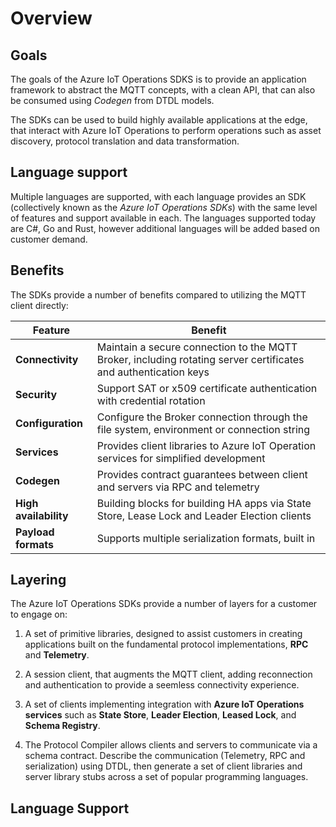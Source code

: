 # Overview

## Goals

The goals of the Azure IoT Operations SDKS is to provide an application framework to abstract the MQTT concepts, with a clean API, that can also be consumed using _Codegen_ from DTDL models.

The SDKs can be used to build highly available applications at the edge, that interact with Azure IoT Operations to perform operations such as asset discovery, protocol translation and data transformation.

## Language support

Multiple languages are supported, with each language provides an SDK (collectively known as the *Azure IoT Operations SDKs*) with the same level of features and support available in each. The languages supported today are C#, Go and Rust, however additional languages will be added based on customer demand.

## Benefits

The SDKs provide a number of benefits compared to utilizing the MQTT client directly:

| Feature | Benefit |
|-|-|
| **Connectivity** | Maintain a secure connection to the MQTT Broker, including rotating server certificates and authentication keys |
| **Security** | Support SAT or x509 certificate authentication with credential rotation |
| **Configuration** | Configure the Broker connection through the file system, environment or connection string |
| **Services** | Provides client libraries to Azure IoT Operation services for simplified development |
| **Codegen** | Provides contract guarantees between client and servers via RPC and telemetry |
| **High availability** | Building blocks for building HA apps via State Store, Lease Lock and Leader Election clients |
| **Payload formats** | Supports multiple serialization formats, built in |

## Layering

The Azure IoT Operations SDKs provide a number of layers for a customer to engage on:

1. A set of primitive libraries, designed to assist customers in creating applications built on the fundamental protocol implementations, **RPC** and **Telemetry**. 

1. A session client, that augments the MQTT client, adding reconnection and authentication to provide a seemless connectivity experience.

1. A set of clients implementing integration with **Azure IoT Operations services** such as **State Store**, **Leader Election**, **Leased Lock**, and **Schema Registry**.

1. The Protocol Compiler allows clients and servers to communicate via a schema contract. Describe the communication (Telemetry, RPC and serialization) using DTDL, then generate a set of client libraries and server library stubs across a set of popular programming languages.

## Language Support

